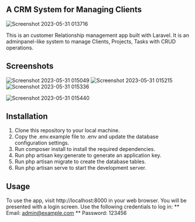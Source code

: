 
## A CRM System for Managing Clients
![Screenshot 2023-05-31 013716](https://github.com/Ngozistephen/projectcrm/assets/60478145/6b0d1772-006c-40e8-8b32-1b0c01d10358)


This is an customer Relationship management app built with Laravel. It is an adminpanel-like system to manage Clients, Projects, Tasks with CRUD operations.

## Screenshots

![Screenshot 2023-05-31 015049](https://github.com/Ngozistephen/projectcrm/assets/60478145/e3db991a-5f5a-4a24-954e-2b21166262bd)
![Screenshot 2023-05-31 015215](https://github.com/Ngozistephen/projectcrm/assets/60478145/3298fd7a-613e-4c68-97c7-0a64a5debe37)
![Screenshot 2023-05-31 015336](https://github.com/Ngozistephen/projectcrm/assets/60478145/d5f0408e-ef3f-4248-81e2-0e2078d3ab1c)

![Screenshot 2023-05-31 015440](https://github.com/Ngozistephen/projectcrm/assets/60478145/1f742b43-fd2e-4512-ad12-54ab63f9506f)



## Installation
1. Clone this repository to your local machine.
2. Copy the .env.example file to .env and update the database configuration settings.
3. Run composer install to install the required dependencies.
4. Run php artisan key:generate to generate an application key.
5. Run php artisan migrate to create the database tables.
6. Run php artisan serve to start the development server.

## Usage

To use the app, visit http://localhost:8000 in your web browser. You will be presented with a login screen. Use the following credentials to log in: 
 ** Email: admin@example.com
 ** Password: 123456


